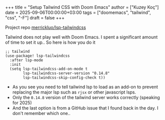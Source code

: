 +++
title = "Setup Tailwind CSS with Doom Emacs"
author = ["Kuzey Koç"]
date = 2025-09-06T00:00:00+03:00
tags = ["doomemacs", "tailwind", "css", "-F"]
draft = false
+++

Project repo [merrickluo/lsp-tailwindcss](https://github.com/merrickluo/lsp-tailwindcss)

Tailwind does not play well with Doom Emacs. I spent a significant amount of time to set it up.. So here is how you do it

```emacs-lisp
;; tailwind
(use-package! lsp-tailwindcss
  :after lsp-mode
  :init
  (setq lsp-tailwindcss-add-on-mode t
        lsp-tailwindcss-server-version "0.14.8"
        lsp-tailwindcss-skip-config-check t))
```

-   As you see you need to tell tailwind lsp to load as an add-on to prevent replacing the major lsp such as `rjsx` or other javascript lsps.
-   Only the `0.14.8` version of the tailwind server works correctly (speaking for 2025)
-   And the last option is from a GitHub issue that I found back in the day. I don't remember which one..
